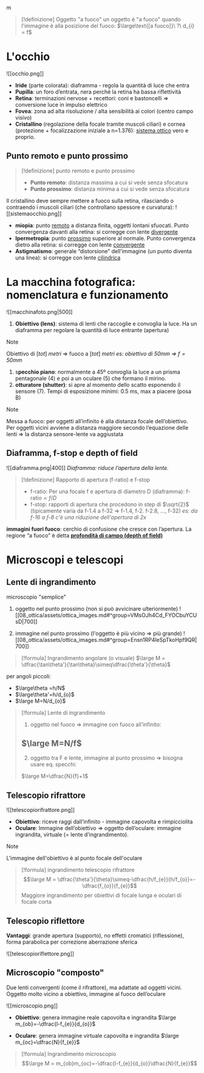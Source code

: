 m
> [!definizione] Oggetto "a fuoco"
> un oggetto è "a fuoco" quando l'immagine è alla posizione del fuoco:
> $\large\text{[a fuoco]}\ ?\ d_{i} = f$
# L'occhio

![[occhio.png]]
- **Iride** (parte colorata): diaframma - regola la quantità di luce che entra
- **Pupilla**: un foro d’entrata, nera perché la retina ha bassa riflettività
- **Retina**: terminazioni nervose + recettori: coni e bastoncelli $\Rightarrow$ conversione luce in impulso elettrico
- **Fovea**: zona ad alta risoluzione / alta sensibilità ai colori (centro campo visivo)
- **Cristallino** (regolazione della focale tramite muscoli ciliari) e cornea (protezione + focalizzazione iniziale a n=1.376): <u>sistema ottico</u> vero e proprio.

## Punto remoto e punto prossimo

> [!definizione] punto remoto e punto prossimo
> - **Punto remoto**: distanza massima a cui si vede senza sfocatura
> - **Punto prossimo**: distanza minima a cui si vede senza sfocatura

Il cristallino deve sempre mettere a fuoco sulla retina, rilasciando o contraendo i muscoli ciliari (che controllano spessore e curvatura):
![[sistemaocchio.png]]

- **miopia**: punto <u>remoto</u> a distanza finita, oggetti lontani sfuocati. Punto convergenza davanti alla retina: si corregge con lente <u>divergente</u>
- **Ipermetropia**: punto <u>prossimo</u> superiore al normale. Punto convergenza dietro alla retina: si corregge con lente <u>convergente</u>
- **Astigmatismo**: generale “distorsione” dell’immagine (un punto diventa una linea): si corregge con lente <u>cilindrica</u>

# La macchina fotografica: nomenclatura e funzionamento

![[macchinafoto.png|500]]

1. **Obiettivo (lens)**: sistema di lenti che raccoglie e convoglia la luce. Ha un diaframma per regolare la quantità di luce entrante (apertura)

> [!Note]
> Obiettivo di $[tot]\ metri$ $\Rightarrow$ fuoco a  $[tot]\ metri$
> *es: obiettivo di 50mm $\Rightarrow$ $f=50mm$*

1. s**pecchio piano**: normalmente a 45º convoglia la luce a un prisma pentagonale (4) e poi a un oculare (5) che formano il mirino.
2. **otturatore (shutter)**: si apre al momento dello scatto esponendo il sensore (7). Tempi di esposizione minimi: 0.5 ms, max a piacere (posa B)

> [!note] 
> Messa a fuoco: per oggetti all’infinito è alla distanza focale dell’obiettivo. Per oggetti vicini avviene a distanza maggiore secondo l’equazione delle lenti $\Rightarrow$ la distanza sensore-lente va aggiustata

## Diaframma, f-stop e depth of field

![[diaframma.png|400]]
*Diaframma: riduce l’apertura della lente.*

> [!definizione] Rapporto di apertura (f-ratio) e f-stop
> - f-ratio: Per una focale f e apertura di diametro D (diaframma):
> $\text{f-ratio} =f/D$
> - f-stop: rapporti di apertura che procedono in step di $\sqrt{2}$ (tipicamente varia da f-1.4 a f-32 $\Rightarrow$ f-1.4, f-2. f-2.8, ..., f-32)
> 	*es: da f-16 a f-8 c'è una riduzione dell'apertura di 2x*

**immagini fuori fuoco**: cerchio di confusione che cresce con l’apertura. La regione “a fuoco” è detta <u>**profondità di campo (depth of field)**</u>


# Microscopi e telescopi

## Lente di ingrandimento 
microscopio "semplice"

1. oggetto nel punto prossimo (non si può avvicinare ulteriormente)
![[08_ottica/assets/ottica_images.md#^group=VMsOJh4Cd_FYOCbuYCUsD|700]]

2. immagine nel punto prossimo (l'oggetto è più vicino $\Rightarrow$ più grande)
![[08_ottica/assets/ottica_images.md#^group=Ensn1RP4leSpTkoHpf9QR|700]]

> [!formula] Ingrandimento angolare (o visuale)
> $\large M = \dfrac{\tan\theta'}{\tan\theta}\simeq\dfrac{\theta'}{\theta}$

per angoli piccoli:
- $\large\theta =h/N$
- $\large\theta'=h/d_{o}$
- $\large M=N/d_{o}$

> [!formula] Lente di ingrandimento
>1. oggetto nel fuoco $\Rightarrow$ immagine con fuoco all’infinito:
>
>	$\large M=N/f$
> ----
>2. oggetto tra F e lente, immagine al punto prossimo $\Rightarrow$ bisogna usare eq. specchi:
>
>	$\large M=\dfrac{N}{f}+1$

## Telescopio rifrattore
![[telescopiorifrattore.png]]
- **Obiettivo**: riceve raggi dall’infinito - immagine capovolta e rimpicciolita
- **Oculare**: Immagine dell’obiettivo $\Rightarrow$ oggetto dell’oculare: immagine ingrandita, virtuale (= lente d’ingrandimento).

> [!Note] 
> L'immagine dell'obiettivo è al punto focale dell'oculare

> [!formula] ingrandimento telescopio rifrattore
> $$\large M = \dfrac{\theta'}{\theta}\simeq-\dfrac{h/f_{e}}{h/f_{o}}=-\dfrac{f_{o}}{f_{e}}$$
> Maggiore ingrandimento per obiettivi di focale lunga e oculari di focale corta

## Telescopio riflettore
**Vantaggi**: grande apertura (supporto), no effetti cromatici (riflessione), forma parabolica per correzione aberrazione sferica

![[telescopioriflettore.png]]

## Microscopio "composto"
Due lenti convergenti (come il rifrattore), ma adattate ad oggetti vicini. Oggetto molto vicino a obiettivo, immagine al fuoco dell’oculare

![[microscopio.png]]

- **Obiettivo**: genera immagine reale capovolta e ingrandita
	$\large m_{ob}=-\dfrac{l-f_{e}}{d_{o}}$

- **Oculare**: genera immagine virtuale capovolta e ingrandita
	$\large m_{oc}=\dfrac{N}{f_{e}}$

>[!formula] Ingrandimento microscopio
> $$\large M = m_{ob}m_{oc}=-\dfrac{l-f_{e}}{d_{o}}\dfrac{N}{f_{e}}$$


